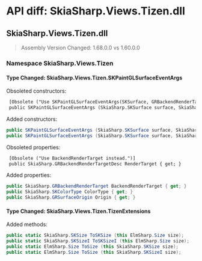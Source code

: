 # API diff: SkiaSharp.Views.Tizen.dll

## SkiaSharp.Views.Tizen.dll

> Assembly Version Changed: 1.68.0.0 vs 1.60.0.0

### Namespace SkiaSharp.Views.Tizen

#### Type Changed: SkiaSharp.Views.Tizen.SKPaintGLSurfaceEventArgs

Obsoleted constructors:

```diff
 [Obsolete ("Use SKPaintGLSurfaceEventArgs(SKSurface, GRBackendRenderTarget, SKColorType, GRSurfaceOrigin) instead.")]
 public SKPaintGLSurfaceEventArgs (SkiaSharp.SKSurface surface, SkiaSharp.GRBackendRenderTargetDesc renderTarget);
```

Added constructors:

```csharp
public SKPaintGLSurfaceEventArgs (SkiaSharp.SKSurface surface, SkiaSharp.GRBackendRenderTarget renderTarget);
public SKPaintGLSurfaceEventArgs (SkiaSharp.SKSurface surface, SkiaSharp.GRBackendRenderTarget renderTarget, SkiaSharp.GRSurfaceOrigin origin, SkiaSharp.SKColorType colorType);
```

Obsoleted properties:

```diff
 [Obsolete ("Use BackendRenderTarget instead.")]
 public SkiaSharp.GRBackendRenderTargetDesc RenderTarget { get; }
```

Added properties:

```csharp
public SkiaSharp.GRBackendRenderTarget BackendRenderTarget { get; }
public SkiaSharp.SKColorType ColorType { get; }
public SkiaSharp.GRSurfaceOrigin Origin { get; }
```


#### Type Changed: SkiaSharp.Views.Tizen.TizenExtensions

Added methods:

```csharp
public static SkiaSharp.SKSize ToSKSize (this ElmSharp.Size size);
public static SkiaSharp.SKSizeI ToSKSizeI (this ElmSharp.Size size);
public static ElmSharp.Size ToSize (this SkiaSharp.SKSize size);
public static ElmSharp.Size ToSize (this SkiaSharp.SKSizeI size);
```



